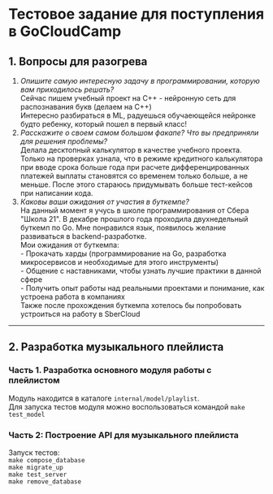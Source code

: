 # Тестовое задание для поступления в GoCloudCamp

## 1. Вопросы для разогрева

1. *Опишите самую интересную задачу в программировании, которую вам приходилось решать?* <br>
<t> Сейчас пишем учебный проект на C++ - нейронную сеть для распознавания букв (делаем на C++) <br>
<t> Интересно разбираться в ML, радуешься обучаеющейся нейронке будто ребенку, который пошел в первый класс!
2. *Расскажите о своем самом большом факапе? Что вы предприняли для решения проблемы?* <br>
<t> Делала десктопный калькулятор в качестве учебного проекта. Только на проверках узнала, что в режиме кредитного калькулятора при вводе срока больше года при расчете дифференцированных платежей выплаты становятся со временем только больше, а не меньше. После этого стараюсь придумывать больше тест-кейсов при написании кода.
3. *Каковы ваши ожидания от участия в буткемпе?* <br>
<t> На данный момент я учусь в школе программирования от Сбера "Школа 21". В декабре прошлого года проходила двухнедельный буткемп по Go. Мне понравился язык, появилось желание развиваться в backend-разработке. <br>
<t> Мои ожидания от буткемпа: <br>
<t> - Прокачать харды (программирование на Go, разработка микросервисов и необходимые для этого инструменты)<br>
<t> - Общение с наставниками, чтобы узнать лучшие практики в данной сфере<br>
<t> - Получить опыт работы над реальными проектами и понимание, как устроена работа в компаниях <br>
<t> Также после прохождения буткемпа хотелось бы попробовать устроиться на работу в SberCloud
---

## 2. Разработка музыкального плейлиста

### Часть 1. Разработка основного модуля работы с плейлистом
Модуль находится в каталоге `internal/model/playlist`.<br> Для запуска тестов модуля можно воспользоваться командой `make test_model`

### Часть 2: Построение API для музыкального плейлиста
Запуск тестов:<br>
`make compose_database`<br>
`make migrate_up`<br>
`make test_server` <br>
`make remove_database`

